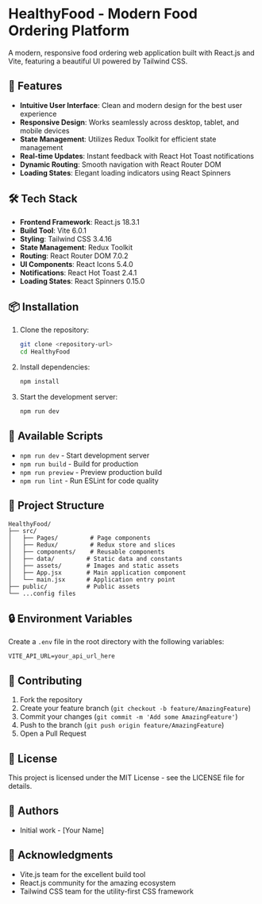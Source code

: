 # HealthyFood - Modern Food Ordering Platform

A modern, responsive food ordering web application built with React.js and Vite, featuring a beautiful UI powered by Tailwind CSS.

## 🚀 Features

- **Intuitive User Interface**: Clean and modern design for the best user experience
- **Responsive Design**: Works seamlessly across desktop, tablet, and mobile devices
- **State Management**: Utilizes Redux Toolkit for efficient state management
- **Real-time Updates**: Instant feedback with React Hot Toast notifications
- **Dynamic Routing**: Smooth navigation with React Router DOM
- **Loading States**: Elegant loading indicators using React Spinners

## 🛠️ Tech Stack

- **Frontend Framework**: React.js 18.3.1
- **Build Tool**: Vite 6.0.1
- **Styling**: Tailwind CSS 3.4.16
- **State Management**: Redux Toolkit
- **Routing**: React Router DOM 7.0.2
- **UI Components**: React Icons 5.4.0
- **Notifications**: React Hot Toast 2.4.1
- **Loading States**: React Spinners 0.15.0

## 📦 Installation

1. Clone the repository:
   ```bash
   git clone <repository-url>
   cd HealthyFood
   ```

2. Install dependencies:
   ```bash
   npm install
   ```

3. Start the development server:
   ```bash
   npm run dev
   ```

## 🔧 Available Scripts

- `npm run dev` - Start development server
- `npm run build` - Build for production
- `npm run preview` - Preview production build
- `npm run lint` - Run ESLint for code quality

## 📁 Project Structure

```
HealthyFood/
├── src/
│   ├── Pages/         # Page components
│   ├── Redux/         # Redux store and slices
│   ├── components/    # Reusable components
│   ├── data/         # Static data and constants
│   ├── assets/       # Images and static assets
│   ├── App.jsx       # Main application component
│   └── main.jsx      # Application entry point
├── public/           # Public assets
└── ...config files
```

## 🔒 Environment Variables

Create a `.env` file in the root directory with the following variables:
```env
VITE_API_URL=your_api_url_here
```

## 🤝 Contributing

1. Fork the repository
2. Create your feature branch (`git checkout -b feature/AmazingFeature`)
3. Commit your changes (`git commit -m 'Add some AmazingFeature'`)
4. Push to the branch (`git push origin feature/AmazingFeature`)
5. Open a Pull Request

## 📄 License

This project is licensed under the MIT License - see the LICENSE file for details.

## 👥 Authors

- Initial work - [Your Name]

## 🙏 Acknowledgments

- Vite.js team for the excellent build tool
- React.js community for the amazing ecosystem
- Tailwind CSS team for the utility-first CSS framework
